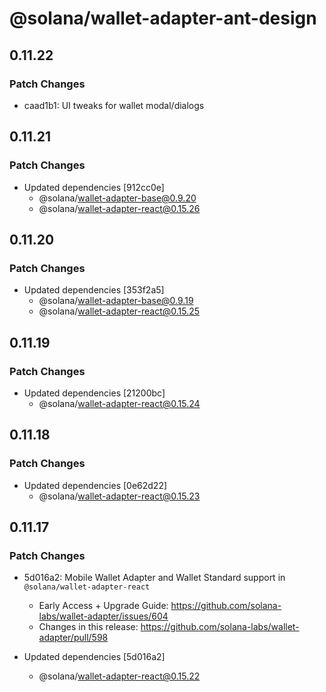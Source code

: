 # @solana/wallet-adapter-ant-design

## 0.11.22

### Patch Changes

-   caad1b1: UI tweaks for wallet modal/dialogs

## 0.11.21

### Patch Changes

-   Updated dependencies [912cc0e]
    -   @solana/wallet-adapter-base@0.9.20
    -   @solana/wallet-adapter-react@0.15.26

## 0.11.20

### Patch Changes

-   Updated dependencies [353f2a5]
    -   @solana/wallet-adapter-base@0.9.19
    -   @solana/wallet-adapter-react@0.15.25

## 0.11.19

### Patch Changes

-   Updated dependencies [21200bc]
    -   @solana/wallet-adapter-react@0.15.24

## 0.11.18

### Patch Changes

-   Updated dependencies [0e62d22]
    -   @solana/wallet-adapter-react@0.15.23

## 0.11.17

### Patch Changes

-   5d016a2: Mobile Wallet Adapter and Wallet Standard support in `@solana/wallet-adapter-react`

    -   Early Access + Upgrade Guide: https://github.com/solana-labs/wallet-adapter/issues/604
    -   Changes in this release: https://github.com/solana-labs/wallet-adapter/pull/598

-   Updated dependencies [5d016a2]
    -   @solana/wallet-adapter-react@0.15.22
